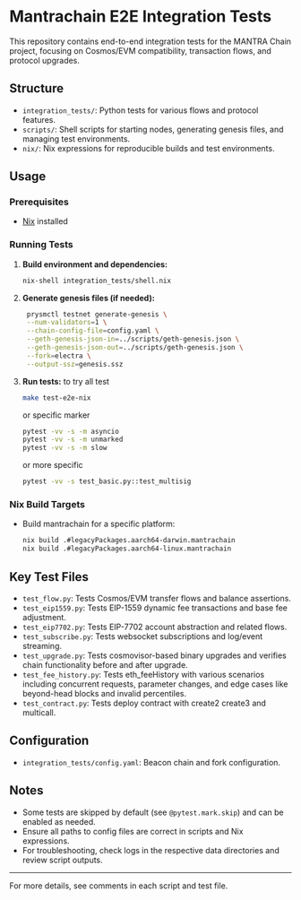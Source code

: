 # Mantrachain E2E Integration Tests

This repository contains end-to-end integration tests for the MANTRA Chain project, focusing on Cosmos/EVM compatibility, transaction flows, and protocol upgrades.

## Structure

- `integration_tests/`: Python tests for various flows and protocol features.
- `scripts/`: Shell scripts for starting nodes, generating genesis files, and managing test environments.
- `nix/`: Nix expressions for reproducible builds and test environments.

## Usage

### Prerequisites

- [Nix](https://nixos.org/download.html) installed

### Running Tests

1. **Build environment and dependencies:**
   ```sh
   nix-shell integration_tests/shell.nix 
   ```

2. **Generate genesis files (if needed):**
   ```sh
    prysmctl testnet generate-genesis \
    --num-validators=1 \
    --chain-config-file=config.yaml \
    --geth-genesis-json-in=../scripts/geth-genesis.json \
    --geth-genesis-json-out=../scripts/geth-genesis.json \
    --fork=electra \
    --output-ssz=genesis.ssz
   ```

3. **Run tests:**
   to try all test
   ```sh
   make test-e2e-nix
   ```
   or specific marker
   ```sh
   pytest -vv -s -m asyncio
   pytest -vv -s -m unmarked
   pytest -vv -s -m slow
   ```
   or more specific
   ```sh
   pytest -vv -s test_basic.py::test_multisig
   ```

### Nix Build Targets

- Build mantrachain for a specific platform:
  ```sh
  nix build .#legacyPackages.aarch64-darwin.mantrachain
  nix build .#legacyPackages.aarch64-linux.mantrachain
  ```

## Key Test Files

- `test_flow.py`: Tests Cosmos/EVM transfer flows and balance assertions.
- `test_eip1559.py`: Tests EIP-1559 dynamic fee transactions and base fee adjustment.
- `test_eip7702.py`: Tests EIP-7702 account abstraction and related flows.
- `test_subscribe.py`: Tests websocket subscriptions and log/event streaming.
- `test_upgrade.py`: Tests cosmovisor-based binary upgrades and verifies chain functionality before and after upgrade.
- `test_fee_history.py`: Tests eth_feeHistory with various scenarios including concurrent requests, parameter changes, and edge cases like beyond-head blocks and invalid percentiles.
- `test_contract.py`: Tests deploy contract with create2 create3 and multicall.

## Configuration

- `integration_tests/config.yaml`: Beacon chain and fork configuration.

## Notes

- Some tests are skipped by default (see `@pytest.mark.skip`) and can be enabled as needed.
- Ensure all paths to config files are correct in scripts and Nix expressions.
- For troubleshooting, check logs in the respective data directories and review script outputs.

---

For more details, see comments in each script and test file.